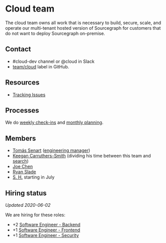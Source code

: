# Cloud team

The cloud team owns all work that is necessary to build, secure, scale, and operate our multi-tenant hosted version of Sourcegraph for customers that do not want to deploy Sourcegraph on-premise.

## Contact

- #cloud-dev channel or @cloud in Slack
- [team/cloud](https://github.com/sourcegraph/sourcegraph/issues/new?labels=team/cloud) label in GitHub.

## Resources

- [Tracking Issues](https://github.com/sourcegraph/sourcegraph/issues?utf8=%E2%9C%93&q=is%3Aissue+label%3Ateam%2Fcloud+label%3Atracking)

## Processes

We do [weekly check-ins](../tracking_issues.md#using-a-tracking-issue-for-progress-check-ins) and [monthly planning](../tracking_issues.md#planning-a-milestone-with-a-tracking-issue).

## Members

- [Tomás Senart](../../../company/team/index.md#tomás-senart) ([engineering manager](../roles.md#engineering-manager))
- [Keegan Carruthers-Smith](../../../company/team/index.md#keegan-carruthers-smith) (dividing his time between this team and [search](../search/index.md))
- [Joe Chen](../../../company/team/index.md#joe-chen)
- [Ryan Slade](../../../company/team/index.md#ryan-slade)
- [S. H.](https://hire.withgoogle.com/t/sourcegraphcom/hiring/candidates/P_AAAAAADAAC5PmuMMFoUSu3/P_AAAAAADAAC5KUwmkNJrovt) starting in July

## Hiring status

_Updated 2020-06-02_

We are hiring for these roles:

- +2 [Software Engineer - Backend](https://github.com/sourcegraph/careers/blob/master/job-descriptions/software-engineer-backend.md)
- +1 [Software Engineer - Frontend](https://github.com/sourcegraph/careers/blob/master/job-descriptions/software-engineer-frontend.md)
- +1 [Software Engineer - Security](https://github.com/sourcegraph/careers/blob/master/job-descriptions/software-engineer-security.md)
